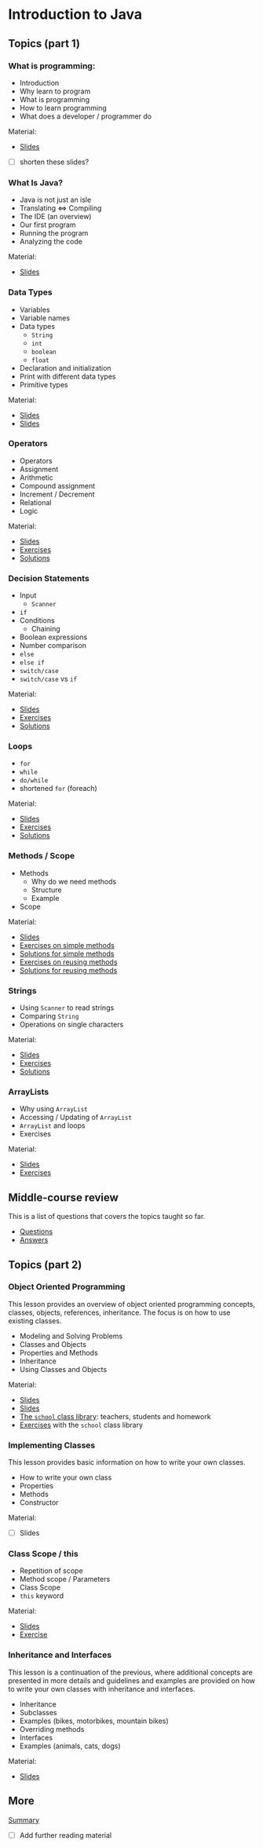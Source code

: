 # Introduction to Java

## Topics (part 1)

### What is programming:
- Introduction
- Why learn to program
- What is programming
- How to learn programming
- What does a developer / programmer do

Material:
- [Slides](https://drive.google.com/open?id=1-w1Y9VTyl8SsIjDyaoh97XTpwgC6tZp0zJPoYgFwvwg)
- [ ] shorten these slides? 

### What Is Java?
- Java is not just an isle
- Translating ⇔ Compiling
- The IDE (an overview)
- Our first program
- Running the program
- Analyzing the code

Material:
- [Slides](https://drive.google.com/open?id=16TPxzJAKEHSATpizypYe_S9P0aoCoZOxO4WixMNacaI)

### Data Types
- Variables
- Variable names
- Data types
  - `String`
  - `int`
  - `boolean`
  - `float`
- Declaration and initialization
- Print with different data types
- Primitive types
  
Material:
- [Slides](https://drive.google.com/open?id=1AbdSwf4E3HizYdYBbXtVsVVsBt6WJI6hLr-3sZaGatg)
- [Slides](https://drive.google.com/open?id=113jN-mJ4Ev80sNsjk8NspoAvUegXHBH9EvHAaV8DwXY)

### Operators
- Operators
- Assignment
- Arithmetic
- Compound assignment
- Increment / Decrement
- Relational
- Logic

Material:
- [Slides](https://drive.google.com/open?id=1KCbPB5X8UH2ar7Sd-qez4SrfPUaPL-TBzco8-5rXsto)
- [Exercises](exercises/operators.md)
- [Solutions](exercises/operators_solution.md)

### Decision Statements
- Input
  - `Scanner`
- `if`
- Conditions
  - Chaining
- Boolean expressions
- Number comparison
- `else`
- `else if`
- `switch/case`
- `switch/case` vs `if` 

Material:
- [Slides](https://drive.google.com/open?id=1lrUGGIwYULLqz-VFGDIhW06NajFyYJdFdp0_gfXCI64)
- [Exercises](exercises/math.md)
- [Solutions](exercises/math_solution.md)

### Loops
- `for`
- `while`
- `do/while`
- shortened `for` (foreach)

Material:
- [Slides](https://drive.google.com/open?id=1rXD7s4BHbhagSCYkUmzy8VBnzEBWFUSoOUEWA01ZLlU)
- [Exercises](exercises/if_loops.md)
- [Solutions](exercises/if_loops_solution.md)

### Methods / Scope
- Methods
  - Why do we need methods
  - Structure
  - Example
- Scope

Material:
- [Slides](https://drive.google.com/open?id=1Uhl80yqE57XGV-HlMUBvj_ti9O_c2_so7j7Fb70DVho)
- [Exercises on simple methods](exercises/simple_methods.md)
- [Solutions for simple methods](exercises/simple_methods_solution.md)
- [Exercises on reusing methods](exercises/reusing_methods.md)
- [Solutions for reusing methods](exercises/reusing_methods_solution.md)

### Strings
- Using `Scanner` to read strings
- Comparing `String`
- Operations on single characters

Material:
- [Slides](https://drive.google.com/open?id=1V9Sqz18Fgq7cxAGw18B6Q0dSzI06ClctXZQHC5kqDnw)
- [Exercises](exercises/strings.md)
- [Solutions](exercises/strings_solution.md)

### ArrayLists
- Why using `ArrayList`
- Accessing / Updating of `ArrayList`
- `ArrayList` and loops
- Exercises

Material:
- [Slides](https://drive.google.com/open?id=1gf6QiQvlA1pWD6MYK2de8SMxeQDVXxv72w51gUrUdTQ)
- [Exercises](exercises/arrays.md)

## Middle-course review

This is a list of questions that covers the topics taught so far.
  
- [Questions](exercises/review.md)
- [Answers](exercises/review_answers.md)

## Topics (part 2)

### Object Oriented Programming

This lesson provides an overview of object oriented programming concepts,
classes, objects, references, inheritance.
The focus is on how to use existing classes.

- Modeling and Solving Problems
- Classes and Objects
- Properties and Methods
- Inheritance
- Using Classes and Objects

Material:
- [Slides](https://drive.google.com/open?id=1JB_iSD1WZhGtIoaw6lvolvkFAGKGZM0xeUH4zRulSVs)
- [Slides](https://drive.google.com/open?id=10grg-OJhOq_yh1vmNeYtcibHmyh4m5B-x_4HwNiSMDA)
- [The `school` class library](libraries/school): teachers, students and homework
- [Exercises](exercises/using_school_library.md) with the `school` class library

### Implementing Classes

This lesson provides basic information on how to write your own classes.

- How to write your own class
- Properties
- Methods
- Constructor

Material:
- [ ] Slides

### Class Scope / this
- Repetition of scope
- Method scope / Parameters
- Class Scope
- `this` keyword

Material:
- [Slides](https://drive.google.com/open?id=1lhI3b7NsllHZxdo_jsa3D8SFG-M4GrIMqDabztrP3Zc)
- [Exercise](exercises/implementing_car.md)

### Inheritance and Interfaces

This lesson is a continuation of the previous, where
additional concepts are presented in more details
and guidelines and examples are provided on how to
write your own classes with inheritance and interfaces.

- Inheritance
- Subclasses
- Examples (bikes, motorbikes, mountain bikes)
- Overriding methods
- Interfaces
- Examples (animals, cats, dogs)

Material:
- [Slides](https://drive.google.com/open?id=1Y2DO-g82QsFyJBUNSebROA4aQvFErXHzlF-pq7Lhe_s)

## More

[Summary](https://drive.google.com/open?id=17INZXtXc8BCayMM6IADvNOSybVTwyVr97UDeMk7-YEw)
- [ ] Add further reading material
